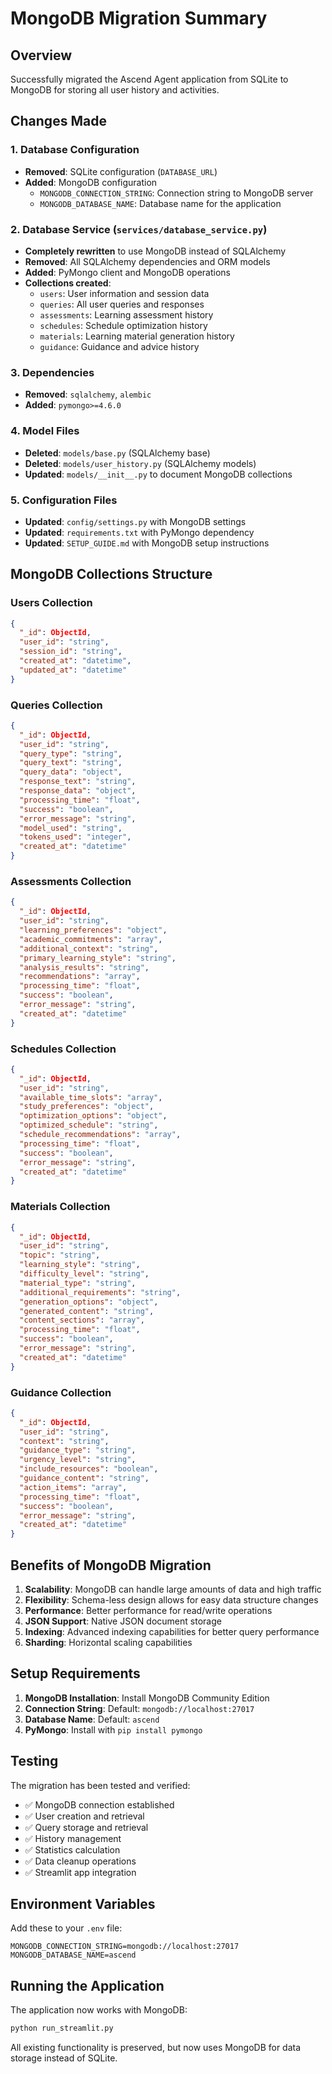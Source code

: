 # MongoDB Migration Summary

## Overview

Successfully migrated the Ascend Agent application from SQLite to MongoDB for storing all user history and activities.

## Changes Made

### 1. Database Configuration
- **Removed**: SQLite configuration (`DATABASE_URL`)
- **Added**: MongoDB configuration
  - `MONGODB_CONNECTION_STRING`: Connection string to MongoDB server
  - `MONGODB_DATABASE_NAME`: Database name for the application

### 2. Database Service (`services/database_service.py`)
- **Completely rewritten** to use MongoDB instead of SQLAlchemy
- **Removed**: All SQLAlchemy dependencies and ORM models
- **Added**: PyMongo client and MongoDB operations
- **Collections created**:
  - `users`: User information and session data
  - `queries`: All user queries and responses
  - `assessments`: Learning assessment history
  - `schedules`: Schedule optimization history
  - `materials`: Learning material generation history
  - `guidance`: Guidance and advice history

### 3. Dependencies
- **Removed**: `sqlalchemy`, `alembic`
- **Added**: `pymongo>=4.6.0`

### 4. Model Files
- **Deleted**: `models/base.py` (SQLAlchemy base)
- **Deleted**: `models/user_history.py` (SQLAlchemy models)
- **Updated**: `models/__init__.py` to document MongoDB collections

### 5. Configuration Files
- **Updated**: `config/settings.py` with MongoDB settings
- **Updated**: `requirements.txt` with PyMongo dependency
- **Updated**: `SETUP_GUIDE.md` with MongoDB setup instructions

## MongoDB Collections Structure

### Users Collection
```json
{
  "_id": ObjectId,
  "user_id": "string",
  "session_id": "string",
  "created_at": "datetime",
  "updated_at": "datetime"
}
```

### Queries Collection
```json
{
  "_id": ObjectId,
  "user_id": "string",
  "query_type": "string",
  "query_text": "string",
  "query_data": "object",
  "response_text": "string",
  "response_data": "object",
  "processing_time": "float",
  "success": "boolean",
  "error_message": "string",
  "model_used": "string",
  "tokens_used": "integer",
  "created_at": "datetime"
}
```

### Assessments Collection
```json
{
  "_id": ObjectId,
  "user_id": "string",
  "learning_preferences": "object",
  "academic_commitments": "array",
  "additional_context": "string",
  "primary_learning_style": "string",
  "analysis_results": "string",
  "recommendations": "array",
  "processing_time": "float",
  "success": "boolean",
  "error_message": "string",
  "created_at": "datetime"
}
```

### Schedules Collection
```json
{
  "_id": ObjectId,
  "user_id": "string",
  "available_time_slots": "array",
  "study_preferences": "object",
  "optimization_options": "object",
  "optimized_schedule": "string",
  "schedule_recommendations": "array",
  "processing_time": "float",
  "success": "boolean",
  "error_message": "string",
  "created_at": "datetime"
}
```

### Materials Collection
```json
{
  "_id": ObjectId,
  "user_id": "string",
  "topic": "string",
  "learning_style": "string",
  "difficulty_level": "string",
  "material_type": "string",
  "additional_requirements": "string",
  "generation_options": "object",
  "generated_content": "string",
  "content_sections": "array",
  "processing_time": "float",
  "success": "boolean",
  "error_message": "string",
  "created_at": "datetime"
}
```

### Guidance Collection
```json
{
  "_id": ObjectId,
  "user_id": "string",
  "context": "string",
  "guidance_type": "string",
  "urgency_level": "string",
  "include_resources": "boolean",
  "guidance_content": "string",
  "action_items": "array",
  "processing_time": "float",
  "success": "boolean",
  "error_message": "string",
  "created_at": "datetime"
}
```

## Benefits of MongoDB Migration

1. **Scalability**: MongoDB can handle large amounts of data and high traffic
2. **Flexibility**: Schema-less design allows for easy data structure changes
3. **Performance**: Better performance for read/write operations
4. **JSON Support**: Native JSON document storage
5. **Indexing**: Advanced indexing capabilities for better query performance
6. **Sharding**: Horizontal scaling capabilities

## Setup Requirements

1. **MongoDB Installation**: Install MongoDB Community Edition
2. **Connection String**: Default: `mongodb://localhost:27017`
3. **Database Name**: Default: `ascend`
4. **PyMongo**: Install with `pip install pymongo`

## Testing

The migration has been tested and verified:
- ✅ MongoDB connection established
- ✅ User creation and retrieval
- ✅ Query storage and retrieval
- ✅ History management
- ✅ Statistics calculation
- ✅ Data cleanup operations
- ✅ Streamlit app integration

## Environment Variables

Add these to your `.env` file:
```
MONGODB_CONNECTION_STRING=mongodb://localhost:27017
MONGODB_DATABASE_NAME=ascend
```

## Running the Application

The application now works with MongoDB:
```bash
python run_streamlit.py
```

All existing functionality is preserved, but now uses MongoDB for data storage instead of SQLite.
